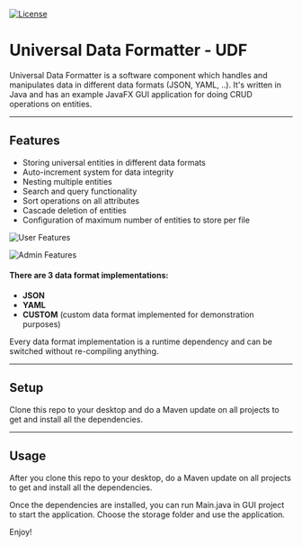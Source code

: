 [![License](https://img.shields.io/badge/License-Apache%202.0-blue.svg)](https://opensource.org/licenses/Apache-2.0)

Universal Data Formatter - UDF
============

Universal Data Formatter is a software component which handles and manipulates data in different data formats (JSON, YAML, ..). 
It's written in Java and has an example JavaFX GUI application for doing CRUD operations on entities.

---

## Features
- Storing universal entities in different data formats
- Auto-increment system for data integrity
- Nesting multiple entities
- Search and query functionality
- Sort operations on all attributes
- Cascade deletion of entities
- Configuration of maximum number of entities to store per file

![User Features](https://i.imgur.com/ju5OunT.png)

 
![Admin Features](https://i.imgur.com/rdM3trh.png)


#### There are 3 data format implementations:
- **JSON**
- **YAML**
- **CUSTOM** (custom data format implemented for demonstration purposes)

Every data format implementation is a runtime dependency and can be switched without re-compiling anything.

---

## Setup
Clone this repo to your desktop and do a Maven update on all projects to get and install all the dependencies.

---

## Usage
After you clone this repo to your desktop, do a Maven update on all projects to get and install all the dependencies.

Once the dependencies are installed, you can run  Main.java in GUI project to start the application. Choose the storage folder and use the application.

Enjoy!

